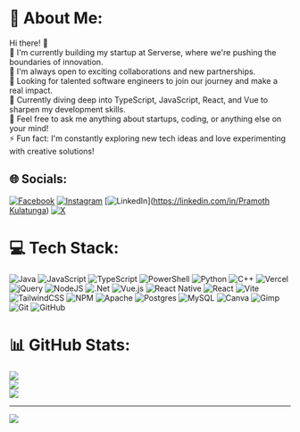 # 💫 About Me:
Hi there! 👋<br>🔭 I'm currently building my startup at Serverse, where we're pushing the boundaries of innovation.<br>👯 I'm always open to exciting collaborations and new partnerships.<br>🤝 Looking for talented software engineers to join our journey and make a real impact.<br>🌱 Currently diving deep into TypeScript, JavaScript, React, and Vue to sharpen my development skills.<br>💬 Feel free to ask me anything about startups, coding, or anything else on your mind!<br>⚡ Fun fact: I'm constantly exploring new tech ideas and love experimenting with creative solutions!


## 🌐 Socials:
[![Facebook](https://img.shields.io/badge/Facebook-%231877F2.svg?logo=Facebook&logoColor=white)]([https://facebook.com/PramothCoding](https://web.facebook.com/profile.php?id=61550059167120)) [![Instagram](https://img.shields.io/badge/Instagram-%23E4405F.svg?logo=Instagram&logoColor=white)]([https://instagram.com/pramothkulatunga](https://www.instagram.com/pramothkulatunga/)) [![LinkedIn](https://img.shields.io/badge/LinkedIn-%230077B5.svg?logo=linkedin&logoColor=white)]([https://linkedin.com/in/Pramoth Kulatunga](https://www.linkedin.com/in/pramoth-kulatunga-118768187/)) [![X](https://img.shields.io/badge/X-black.svg?logo=X&logoColor=white)](https://x.com/Pramoth456) 

# 💻 Tech Stack:
![Java](https://img.shields.io/badge/java-%23ED8B00.svg?style=for-the-badge&logo=openjdk&logoColor=white) ![JavaScript](https://img.shields.io/badge/javascript-%23323330.svg?style=for-the-badge&logo=javascript&logoColor=%23F7DF1E) ![TypeScript](https://img.shields.io/badge/typescript-%23007ACC.svg?style=for-the-badge&logo=typescript&logoColor=white) ![PowerShell](https://img.shields.io/badge/PowerShell-%235391FE.svg?style=for-the-badge&logo=powershell&logoColor=white) ![Python](https://img.shields.io/badge/python-3670A0?style=for-the-badge&logo=python&logoColor=ffdd54) ![C++](https://img.shields.io/badge/c++-%2300599C.svg?style=for-the-badge&logo=c%2B%2B&logoColor=white) ![Vercel](https://img.shields.io/badge/vercel-%23000000.svg?style=for-the-badge&logo=vercel&logoColor=white) ![jQuery](https://img.shields.io/badge/jquery-%230769AD.svg?style=for-the-badge&logo=jquery&logoColor=white) ![NodeJS](https://img.shields.io/badge/node.js-6DA55F?style=for-the-badge&logo=node.js&logoColor=white) ![.Net](https://img.shields.io/badge/.NET-5C2D91?style=for-the-badge&logo=.net&logoColor=white) ![Vue.js](https://img.shields.io/badge/vue.js-%2335495e.svg?style=for-the-badge&logo=vuedotjs&logoColor=%234FC08D) ![React Native](https://img.shields.io/badge/react_native-%2320232a.svg?style=for-the-badge&logo=react&logoColor=%2361DAFB) ![React](https://img.shields.io/badge/react-%2320232a.svg?style=for-the-badge&logo=react&logoColor=%2361DAFB) ![Vite](https://img.shields.io/badge/vite-%23646CFF.svg?style=for-the-badge&logo=vite&logoColor=white) ![TailwindCSS](https://img.shields.io/badge/tailwindcss-%2338B2AC.svg?style=for-the-badge&logo=tailwind-css&logoColor=white) ![NPM](https://img.shields.io/badge/NPM-%23CB3837.svg?style=for-the-badge&logo=npm&logoColor=white) ![Apache](https://img.shields.io/badge/apache-%23D42029.svg?style=for-the-badge&logo=apache&logoColor=white) ![Postgres](https://img.shields.io/badge/postgres-%23316192.svg?style=for-the-badge&logo=postgresql&logoColor=white) ![MySQL](https://img.shields.io/badge/mysql-4479A1.svg?style=for-the-badge&logo=mysql&logoColor=white) ![Canva](https://img.shields.io/badge/Canva-%2300C4CC.svg?style=for-the-badge&logo=Canva&logoColor=white) ![Gimp](https://img.shields.io/badge/Gimp-657D8B?style=for-the-badge&logo=gimp&logoColor=FFFFFF) ![Git](https://img.shields.io/badge/git-%23F05033.svg?style=for-the-badge&logo=git&logoColor=white) ![GitHub](https://img.shields.io/badge/github-%23121011.svg?style=for-the-badge&logo=github&logoColor=white)
# 📊 GitHub Stats:
![](https://github-readme-stats.vercel.app/api?username=Pramothkulatunga&theme=dark&hide_border=false&include_all_commits=false&count_private=false)<br/>
![](https://github-readme-streak-stats.herokuapp.com/?user=Pramothkulatunga&theme=dark&hide_border=false)<br/>
![](https://github-readme-stats.vercel.app/api/top-langs/?username=Pramothkulatunga&theme=dark&hide_border=false&include_all_commits=false&count_private=false&layout=compact)

---
[![](https://visitcount.itsvg.in/api?id=Pramothkulatunga&icon=0&color=0)](https://visitcount.itsvg.in)

<!-- Proudly created with GPRM ( https://gprm.itsvg.in ) -->
